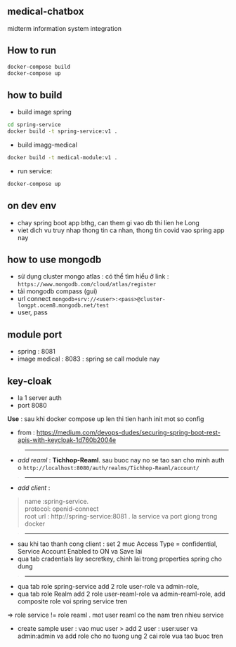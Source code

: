 ## medical-chatbox
midterm information system integration


## How to run 

```bash
docker-compose build
docker-compose up
```

## how to build 

- build image spring

```bash
cd spring-service
docker build -t spring-service:v1 .
```

- build imagg-medical 
```bash
docker build -t medical-module:v1 .
```

- run service: 

```bash
docker-compose up 
```

## on dev env 

- chay spring boot app bthg, can them gi vao db thi lien he Long 
- viet dich vu truy nhap thong tin ca nhan, thong tin covid vao spring app nay 


## how to use mongodb 

- sử dụng cluster mongo atlas : có thể tìm hiểu ở link : ```https://www.mongodb.com/cloud/atlas/register```
- tải mongodb compass  (gui) 
- url connect ```mongodb+srv://<user>:<pass>@cluster-longpt.ocem8.mongodb.net/test```
- user, pass 

## module port
- spring : 8081
- image medical : 8083 : spring se call module nay


## key-cloak 

- la 1 server auth
- port 8080  

**Use** : sau khi docker compose up len thi tien hanh init mot so config 
- from : https://medium.com/devops-dudes/securing-spring-boot-rest-apis-with-keycloak-1d760b2004e
> ----

- *add reaml* : **Tichhop-Reaml**. sau buoc nay no se tao san cho minh auth o ```http://localhost:8080/auth/realms/Tichhop-Reaml/account/```
> ----

- *add client* :
> name :spring-service.   
> protocol: openid-connect  
> root url : http://spring-service:8081 . la service va port giong trong docker  

> ----
- sau khi tao thanh cong client : set 2 muc Access Type = confidential, Service Account Enabled to ON  va Save lai 
- qua tab cradentials lay secretkey, chinh lai trong properties spring cho dung 

> ----
- qua tab role spring-service add 2 role user-role va admin-role, 
- qua tab role Realm          add 2 role user-reaml-role va admin-reaml-role,  add composite role voi spring service tren 

=> role service != role reaml  . mot user reaml co the nam tren nhieu service 
- create sample user : vao muc user > add 2 user : user:user va admin:admin va add role cho no tuong ung 2 cai role vua tao buoc tren 

